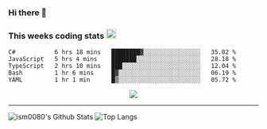 ### Hi there 👋

<!--START_SECTION:giphy-->
<!--END_SECTION:giphy-->

### This weeks coding stats <img src="https://media1.giphy.com/media/LmNwrBhejkK9EFP504/giphy.gif?cid=ecf05e4723nsktnyyj53u162g7cy5rjqfg6gz06kxdg5y55g&rid=giphy.gif" width="20" height="20" />
<!--START_SECTION:waka-->
```text
C#           6 hrs 18 mins   ████████▓░░░░░░░░░░░░░░░░   35.02 % 
JavaScript   5 hrs 4 mins    ███████░░░░░░░░░░░░░░░░░░   28.18 % 
TypeScript   2 hrs 10 mins   ███░░░░░░░░░░░░░░░░░░░░░░   12.04 % 
Bash         1 hr 6 mins     █▓░░░░░░░░░░░░░░░░░░░░░░░   06.19 % 
YAML         1 hr 1 min      █▒░░░░░░░░░░░░░░░░░░░░░░░   05.72 % 
```
<!--END_SECTION:waka-->

<!--START_SECTION:comicstrip-->
<p align="center">
 <a href="https://xkcd.com/">
 <img src="https://imgs.xkcd.com/comics/cyber_cafe.png" />
</a>
</p>
<!--END_SECTION:comicstrip-->

---

![ism0080's Github Stats](https://github-readme-stats.vercel.app/api?username=ism0080&show_icons=true%hide_border=true&hide=issues)
![Top Langs](https://github-readme-stats.vercel.app/api/top-langs/?username=ism0080&layout=compact)

<!--
**ism0080/ism0080** is a ✨ _special_ ✨ repository because its `README.md` (this file) appears on your GitHub profile.

Here are some ideas to get you started:

- 🔭 I’m currently working on ...
- 🌱 I’m currently learning ...
- 👯 I’m looking to collaborate on ...
- 🤔 I’m looking for help with ...
- 💬 Ask me about ...
- 📫 How to reach me: ...
- 😄 Pronouns: ...
- ⚡ Fun fact: ...
-->

